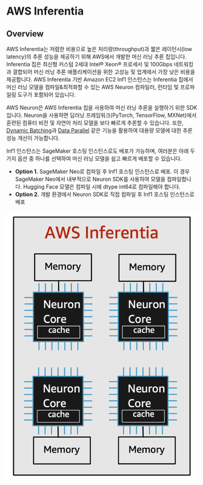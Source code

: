 # AWS Inferentia

## Overview
AWS Inferentia는 저렴한 비용으로 높은 처리량(throughput)과 짧은 레이턴시(low latency)의 추론 성능을 제공하기 위해 AWS에서 개발한 머신 러닝 추론 칩입니다. Inferentia 칩은 최신형 커스텀 2세대 Intel® Xeon® 프로세서 및 100Gbps 네트워킹과 결합되어 머신 러닝 추론 애플리케이션을 위한 고성능 및 업계에서 가장 낮은 비용을 제공합니다. AWS Inferentia 기반 Amazon EC2 Inf1 인스턴스는 Inferentia 칩에서 머신 러닝 모델을 컴파일&최적화할 수 있는 AWS Neuron 컴파일러, 런타임 및 프로파일링 도구가 포함되어 있습니다.

AWS Neuron은 AWS Inferentia 칩을 사용하여 머신 러닝 추론을 실행하기 위한 SDK입니다. Neuron을 사용하면 딥러닝 프레임워크(PyTorch, TensorFlow, MXNet)에서 훈련된 컴퓨터 비전 및 자연어 처리 모델을 보다 빠르게 추론할 수 있습니다. 또한, [Dynamic Batching](https://awsdocs-neuron.readthedocs-hosted.com/en/latest/neuron-guide/appnotes/perf/torch-neuron-dataparallel-app-note.html#dynamic-batching-description)과 [Data Parallel](https://awsdocs-neuron.readthedocs-hosted.com/en/latest/neuron-guide/neuron-frameworks/pytorch-neuron/api-torch-neuron-dataparallel-api.html) 같은 기능을 활용하여 대용량 모델에 대한 추론 성능 개선이 가능합니다.

Inf1 인스턴스는 SageMaker 호스팅 인스턴스로도 배포가 가능하며, 여러분은 아래 두 가지 옵션 중 하나를 선택하여 머신 러닝 모델을 쉽고 빠르게 배포할 수 있습니다.

- **Option 1.** SageMaker Neo로 컴파일 후 Inf1 호스팅 인스턴스로 배포. 이 경우 SageMaker Neo에서 내부적으로 Neuron SDK를 사용하여 모델을 컴파일합니다. Hugging Face 모델은 컴파일 시에 dtype int64로 컴파일해야 합니다. 
- **Option 2.** 개발 환경에서 Neuron SDK로 직접 컴파일 후 Inf1 호스팅 인스턴스로 배포 

![ptn_4_01](../../images/cost_optimization/ptn_4_01.png)